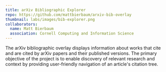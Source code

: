 ```yaml
---
title: arXiv Bibliographic Explorer
repo: https://github.com/mattbierbaum/arxiv-bib-overlay
thumbnail: labs/images/bib-explorer.png
collaborators:
  name: Matt Bierbaum
  association: Cornell Computing and Information Science
---
```

The arXiv bibliographic overlay displays information about works that cite and are cited by arXiv papers and their published versions. The primary objective of the project is to enable discovery of relevant research and context by providing user-friendly navigation of an article's citation tree.
